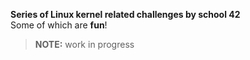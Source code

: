 __Series of Linux kernel related challenges by school 42__\
Some of which are __fun__!
> __NOTE:__ work in progress
